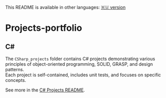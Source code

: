 This README is available in other languages:
[🇷🇺 version](README.ru.md)

# Projects-portfolio

## C#

The `CSharp_projects` folder contains C# projects demonstrating various principles of object-oriented programming, SOLID, GRASP, and design patterns.  
Each project is self-contained, includes unit tests, and focuses on specific concepts.  

See more in the [C# Projects README](CSharp_projects/README.md).

